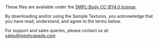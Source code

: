 These files are available under the [SMPL-Body CC-BY4.0 license](https://smpl.is.tue.mpg.de/bodylicense.html).

By downloading and/or using the Sample Textures, you acknowledge that you have read, understand, and agree to the terms below. 

For support and sales queries, please contact us at: [sales@meshcapade.com](sales@meshcapade.com)
